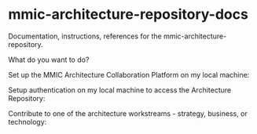 # mmic-architecture-repository-docs
Documentation, instructions, references for the mmic-architecture-repository.

What do you want to do?

Set up the MMIC Architecture Collaboration Platform on my local machine:


Setup authentication on my local machine to access the Architecture Repository:


Contribute to one of the architecture workstreams - strategy, business, or technology:



